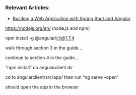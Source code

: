 ### Relevant Articles:
- [Building a Web Application with Spring Boot and Angular](https://www.baeldung.com/spring-boot-angular-web)

https://nodejs.org/en/  (node.js and npm)

npm install -g @angular/cli@1.7.4

walk through section 3 in the guide…

continue to section 4 in the guide…

“npm install” on angularclient dir

cd to angularclient/src/app/ then run “ng serve –open”

should open the app in the browser
